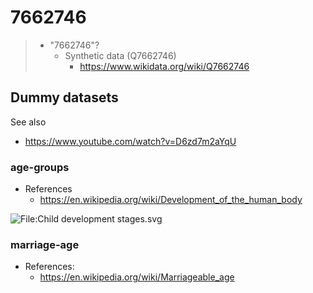 # 7662746

> - "7662746"?
>   - Synthetic data (Q7662746)
>     - https://www.wikidata.org/wiki/Q7662746

## Dummy datasets

See also
- https://www.youtube.com/watch?v=D6zd7m2aYqU

### age-groups
- References
  - https://en.wikipedia.org/wiki/Development_of_the_human_body


![File:Child development stages.svg
](https://upload.wikimedia.org/wikipedia/commons/9/9e/Child_development_stages.svg)

### marriage-age
- References:
  - https://en.wikipedia.org/wiki/Marriageable_age